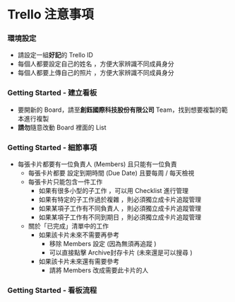 # Trello 注意事項

### 環境設定

- 請設定一組**好記**的 Trello ID
- 每個人都要設定自己的姓名 ，方便大家辨識不同成員身分
- 每個人都要上傳自己的照片 ，方便大家辨識不同成員身分

### Getting Started - 建立看板

- 要開新的 Board，請至**創鈺國際科技股份有限公司** Team，找到想要複製的範本進行複製
- **請勿**隨意改動 Board 裡面的 List

### Getting Started - 細節事項

- 每張卡片都要有一位負責人 (Members) 且只能有一位負責
  - 每張卡片都要 設定到期時間 (Due Date) 且要每周 / 每天檢視
  - 每張卡片只能包含一件工作
    - 如果有很多小型的子工作 ，可以用 Checklist 進行管理
    - 如果有特定的子工作過於複雜 ，則必須獨立成卡片追蹤管理
    - 如果某項子工作有不同負責人 ，則必須獨立成卡片追蹤管理 
    - 如果某項子工作有不同到期日 ，則必須獨立成卡片追蹤管理
  - 關於「已完成」清單中的工作
    - 如果該卡片未來不需要再參考
      - 移除 Members 設定 (因為無須再追蹤 )
      - 可以直接點擊 Archive封存卡片 (未來還是可以搜尋 )
    - 如果該卡片未來還有需要參考
      - 請將 Members 改成需要此卡片的人
      
### Getting Started - 看板流程